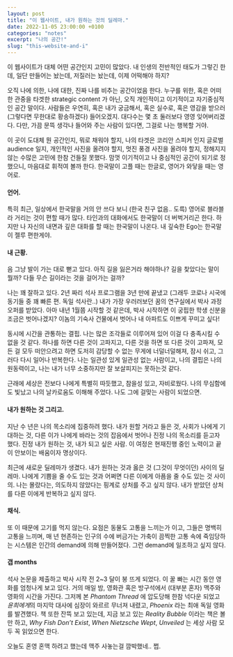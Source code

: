 ```yaml
---
layout: post
title: "이 웹사이트, 내가 원하는 것의 딜레마."
date: 2022-11-05 23:00:00 +0100
categories: "notes"
excerpt: "나의 공간!"
slug: "this-website-and-i"
---
```


이 웹사이트가 대체 어떤 공간인지 고민이 많았다. 내 인생의 전반적인 태도가 그렇긴 한데, 일단 만들어는 놨는데, 저질러는 놨는데, 이제 어떡해야 하지? 

오직 나에 의한, 나에 대한, 진짜 나를 비추는 공간이었음 한다. 누구를 위한, 혹은 어떠한 관중을 타겟한 strategic content 가 아닌, 오직 개인적이고 이기적이고 자기중심적인 공간 말이다. 
사람들은 우연히, 혹은 내가 궁금해서, 혹은 실수로, 혹은 영감을 받으러 (그렇다면 무한대로 황송하겠다) 들어오겠지. 대다수는 몇 초 둘러보다 영영 잊어버리겠다. 다만, 가끔 문뜩 생각나 들어와 주는 사람이 있다면, 그걸로 나는 행복할 거야. 

이 곳이 도대체 뭔 공간인지, 뭐로 채워야 할지, 나의 타겟은 코리안 스피커 인지 글로벌 audience 일지, 개인적인 사진을 올려야 할지, 멋진 풍경 사진을 올려야 할지, 정해지지 않는 수많은 고민에 한참 건들질 못했다. 맘껏 이기적이고 나 중심적인 공간이 되기로 정했으니, 마음대로 휘적여 볼까 한다. 한국말이 고플 때는 한글로, 영어가 와닿을 때는 영어로. 


#### 언어.
특히 최근, 일상에서 한국말을 거의 안 쓰다 보니 (한국 친구 없음.. 도륵) 영어로 블라블라 거리는 것이 편할 때가 많다. 타인과의 대화에서도 한국말이 더 버벅거리곤 한다. 하지만 나 자신의 내면과 깊은 대화를 할 때는 한국말이 나온다. 내 깊숙한 Ego는 한국말이 젤루 편한게야. 


#### 내 근황.
음 그냥 발이 가는 대로 뻗고 있다. 아직 길을 잃은거라 해야하나? 길을 찾았다는 말이 뭘까? 다들 무슨 길이라는 것을 걸어가는 걸까? 

<!-- 어느 새 난 세 살을 더 먹었고, 요가에 깊은 애정이 생겼고, 여전히 밥 챙겨먹는건 귀찮다. 
잠 못 들어 뒤척이는 밤의 수는 줄었지만, 난 다시 또 다시 불확실성 속 해엄치기를 택하고, 어쩔 수 없는 이 불안을 받아드린다. -->

나는 꽤 잘하고 있다. 2년 짜리 석사 프로그램을 3년 만에 끝냈고 (그래두 코로나 시국에 동기들 중 꽤 빠른 편. 독일 석사란..) 내가 가장 우러러보던 꿈의 연구실에서 박사 과정 오퍼를 받았다. 아마 내년 1월쯤 시작할 것 같은데, 박사 시작하면 이 궁핍한 학생 신분을 조금은 벗어나겠지? 이놈의 기숙사 건물에서 벗어나 내 아파트도 이쁘게 꾸미고 싶다!

동시에 시간을 관통하는 결핍. 나는 많은 조각들로 이루어져 있어 이걸 다 충족시킬 수 없을 것 같다. 하나를 하면 다른 것이 고파지고, 다른 것을 하면 또 다른 것이 고파져, 모든 걸 모두 떠안으려고 하면 도저히 감당할 수 없는 무게에 너덜너덜해져, 잠시 쉬고, 그러다 다시 일어나 반복한다. 나는 일관성 있게 일관성 없는 사람이고, 나의 결핍은 나의 원동력이고, 나는 내가 너무 소중하지만 잘 보살피지는 못하는것 같다. 

근래에 세상은 전보다 나에게 특별히 따듯했고, 참을성 있고, 자비로웠다. 나의 무심함에도 빛났고 나의 날카로움도 이해해 주었다. 나도 그에 걸맞는 사람이 되었으면.


#### 내가 원하는 것 그리고.
지난 수 년은 나의 목소리에 집중하려 했다. 내가 원할 거라고 들은 것, 사회가 나에게 기대하는 것, 다른 이가 나에게 바라는 것의 잡음에서 벗어나 진정 나의 목소리를 듣고자 했다. 진정 내가 원하는 것, 내가 되고 싶은 사람. 이 여정은 현재진행 중인 노력이고 끝이 안보이는 배움이자 명상이다. 

최근에 새로운 딜레마가 생겼다. 내가 원하는 것과 옳은 것 (그것이 무엇이던) 사이의 딜레마. 나에게 기쁨을 줄 수도 있는 것과 어쩌면 다른 이에게 아픔을 줄 수도 있는 것 사이의. 나는 몰랐다는, 의도하지 않았다는 핑계로 상처를 주고 싶지 않다. 내가 받았던 상처를 다른 이에게 반복하고 싶지 않다. 
<!-- 나의 성장 과정의 트라우마와 상처가 반복될까 무섭다. 나는 그녀와 다르기에 외면하지 않을 것이다. 직면하고, 노력하고, 해결할 것이다. -->


#### 채식. 
또 이 때문에 고기를 먹지 않는다. 요점은 동물도 고통을 느끼는가 이고, 그들은 명백히 고통을 느끼며, 매 년 현존하는 인구의 수에 버금가는 가축이 끔찍한 고통 속에 죽임당하는 시스템은 인간의 demand에 의해 만들어졌다. 그런 demand에 일조하고 싶지 않다. 


#### 갭 months
석사 논문을 제출하고 박사 시작 전 2~3 달이 붕 뜨게 되었다. 이 꿀 빠는 시간 동안 영화를 엄청나게 보고 있다. 거의 매일 밤, 영화관 혹은 방구석에서 (대부분 혼자) 맥주와 영화의 시간을 가진다. 
그저께 본 *Phantom Thread* 에 압도당해 한참 넉다운 되었고 *윤희에게*의 마지막 대사에 심장이 와르르 무너져 내렸고, *Phoenix* 라는 최애 독일 영화를 발견했다. 
책 또한 잔뜩 보고 있는데, 지금 보고 있는 *Reality Bubble* 이라는 책은 볼만 하고, *Why Fish Don’t Exist*, *When Nietzsche Wept*, *Unveiled* 는 세상 사람 모두 꼭 읽었으면 한다. 

오늘도 혼영 혼맥 하려고 했는데 맥주 사놓는걸 깜박했네.. 쩝.